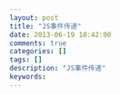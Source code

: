 ```yaml
---
layout: post
title: "JS事件传递"
date: 2013-06-19 10:42:00 
comments: true
categories: []
tags: []
description: "JS事件传递"
keywords: 
---
```



 
  
  
 
 
  
   
   
  
 
 
  
  
 
 
  
  
 


